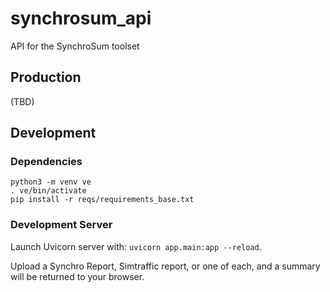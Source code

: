 # synchrosum_api
API for the SynchroSum toolset
## Production

(TBD)

## Development

### Dependencies 

```
python3 -m venv ve
. ve/bin/activate
pip install -r reqs/requirements_base.txt
```

### Development Server

Launch Uvicorn server with: `uvicorn app.main:app --reload`.

Upload a Synchro Report, Simtraffic report, or one of each, and a summary will be returned to your browser. 
